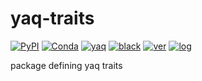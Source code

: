 # yaq-traits

[![PyPI](https://img.shields.io/pypi/v/yaq-traits)](https://pypi.org/project/yaq-traits)
[![Conda](https://img.shields.io/conda/vn/conda-forge/yaq-traits)](https://anaconda.org/conda-forge/yaq-traits)
[![yaq](https://img.shields.io/badge/framework-yaq-orange)](https://yaq.fyi/)
[![black](https://img.shields.io/badge/code--style-black-black)](https://black.readthedocs.io/)
[![ver](https://img.shields.io/badge/calver-YYYY.0M.MICRO-blue)](https://calver.org/)
[![log](https://img.shields.io/badge/change-log-informational)](https://gitlab.com/yaq/yaq-traits/-/blob/master/CHANGELOG.md)

package defining yaq traits